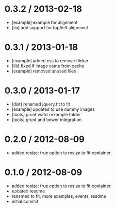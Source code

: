 
0.3.2 / 2013-02-18 
==================

  * [example] example for alignment
  * [lib] add support for top/left alignment

0.3.1 / 2013-01-18 
==================

  * [example] added css to remove flicker
  * [lib] fixed if image came from cache
  * [example] removed unused files

0.3.0 / 2013-01-17 
==================

  * [dist] renamed jquery.fit to fit
  * [example] updated to use dummy images
  * [tools] grunt watch example folder
  * [tools] grunt and bower integration

0.2.0 / 2012-08-09 
==================

  * added resize: true option to resize to fit container

0.1.0 / 2012-08-09 
==================

  * added resize: true option to resize to fit container
  * updated readme
  * renamed to fit, more examples, events, readme
  * initial commit
